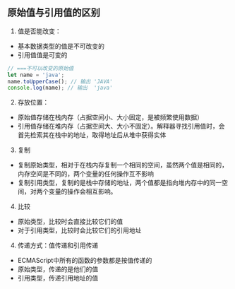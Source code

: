 
## 原始值与引用值的区别
1. 值是否能改变：
  * 基本数据类型的值是不可改变的
  * 引用值值是可变的
  ```js
  // ===不可以改变的原始值
  let name = 'java';
  name.toUpperCase(); // 输出 'JAVA'
  console.log(name); // 输出  'java'
  ```
2. 存放位置：
  * 原始值存储在栈内存（占据空间小、大小固定，是被频繁使用数据）
  * 引用值存储在堆内存（占据空间大、大小不固定）。解释器寻找引用值时，会首先检索其在栈中的地址，取得地址后从堆中获得实体

3. 复制
  * 复制原始类型，相对于在栈内存复制一个相同的空间，虽然两个值是相同的，内存空间是不同的，两个变量的任何操作互不影响
  * 复制引用类型，复制的是栈中存储的地址，两个值都是指向堆内存中的同一空间，对两个变量的操作会相互影响。

4. 比较
  * 原始类型，比较时会直接比较它们的值
  * 对于引用类型，比较时会比较它们的引用地址

4. 传递方式：值传递和引用传递
  * ECMAScript中所有的函数的参数都是按值传递的
  * 原始类型，传递的是他们的值
  * 引用类型，传递引用地址的值
